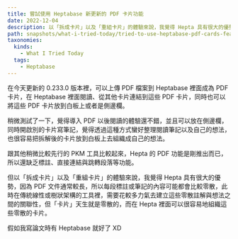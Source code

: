```yaml
---
title: 嘗試使用 Heptabase 新更新的 PDF 卡片功能
date: 2022-12-04
description: 以「拆成卡片」以及「重組卡片」的體驗來說，我覺得 Hepta 具有很大的優勢。
path: snapshots/what-i-tried-today/tried-to-use-heptabase-pdf-cards-feature
taxonomies:
  kinds: 
    - What I Tried Today
  tags: 
    - Heptabase
---
```


在今天更新的 0.233.0 版本裡，可以上傳 PDF 檔案到 Heptabase 裡面成為 PDF 卡片，在 Heptabase 裡面閱讀、從其他卡片連結到這些 PDF 卡片，同時也可以將這些 PDF 卡片放到白板上或者是側邊欄。

稍微測試了一下，覺得導入 PDF 以後閱讀的體驗還不錯，並且可以放在側邊欄，同時開啟別的卡片寫筆記，覺得透過這種方式蠻好整理閱讀筆記以及自己的想法，也很容易把拆解後的卡片放到白板上去組織成自己的想法。

跟其他稍微比較先行的 PKM 工具比較起來，Hepta 的 PDF 功能是剛推出而已，所以還缺乏標註、直接連結與跳轉段落等功能。

但以「拆成卡片」以及「重組卡片」的體驗來說，我覺得 Hepta 具有很大的優勢，因為 PDF 文件通常較長，所以每段標註或筆記的內容可能都會比較零散，此時在傳統線性或樹狀架構的工具裡，需要花較多力氣去建立這些零散註解與想法之間的關聯性，但「卡片」天生就是零散的，而在 Hepta 裡面可以很容易地組織這些零散的卡片。

假如我寫論文時有 Heptabase 就好了 XD
